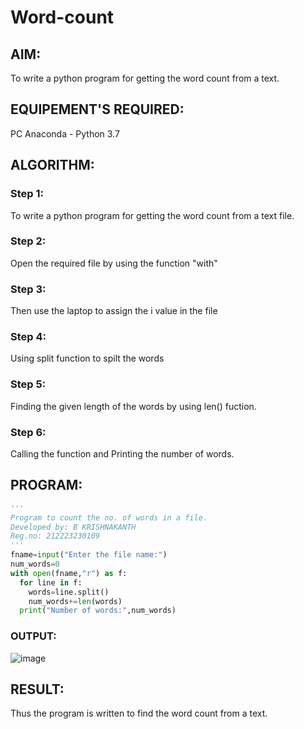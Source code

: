 # Word-count
## AIM:
To write a python program for getting the word count from a text.
## EQUIPEMENT'S REQUIRED: 
PC
Anaconda - Python 3.7
## ALGORITHM: 
### Step 1:
To write a python program for getting the word count from a text file.
### Step 2: 
 Open the required file by using the function "with"
### Step 3: 
Then use the laptop to assign the i value in the file
### Step 4:  
Using split function to spilt the words
### Step 5: 
Finding the given length of the words by using len() fuction.
### Step 6: 
Calling the function and Printing the number of words.
## PROGRAM:
```python
'''
Program to count the no. of words in a file.
Developed by: B KRISHNAKANTH
Reg.no: 212223230109
'''
fname=input("Enter the file name:")
num_words=0
with open(fname,"r") as f:
  for line in f:
    words=line.split()
    num_words+=len(words)
  print("Number of words:",num_words)
```

### OUTPUT:

![image](https://github.com/Krishnakanth23006762/Word-count/assets/138849446/b48e8e75-e480-466f-b3e0-f9af2b6a88ea)


## RESULT:
Thus the program is written to find the word count from a text.
